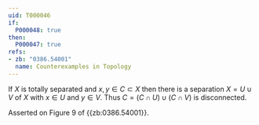 ```yaml
---
uid: T000046
if:
  P000048: true
then:
  P000047: true
refs:
- zb: "0386.54001"
  name: Counterexamples in Topology
---
```


If $X$ is totally separated and $x,y \in C \subset X$ then there is a separation $X = U \cup V$ of $X$ with $x \in U$ and $y \in V$. Thus $C = (C \cap U) \cup (C \cap V)$ is disconnected.

Asserted on Figure 9 of {{zb:0386.54001}}.
